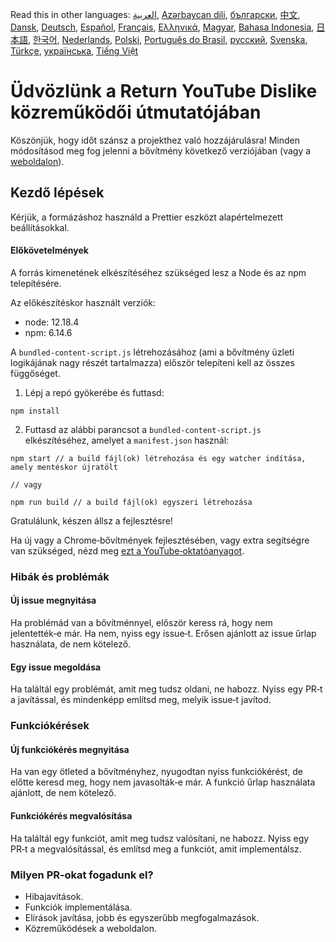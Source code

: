 Read this in other languages: [العربية](CONTRIBUTINGar.md), [Azərbaycan dili](CONTRIBUTINGaz.md), [български](CONTRIBUTINGbg.md), [中文](CONTRIBUTINGcn.md), [Dansk](CONTRIBUTINGda.md), [Deutsch](CONTRIBUTINGde.md), [Español](CONTRIBUTINGes.md), [Français](CONTRIBUTINGfr.md), [Ελληνικά](CONTRIBUTINGgr.md), [Magyar](CONTRIBUTINGhu.md), [Bahasa Indonesia](CONTRIBUTINGid.md), [日本語](CONTRIBUTINGja.md), [한국어](CONTRIBUTINGkr.md), [Nederlands](CONTRIBUTINGnl.md), [Polski](CONTRIBUTINGpl.md), [Português do Brasil](CONTRIBUTINGpt_BR.md), [русский](CONTRIBUTINGru.md), [Svenska](CONTRIBUTINGsv.md), [Türkçe](CONTRIBUTINGtr.md), [українська](CONTRIBUTINGuk.md), [Tiếng Việt](CONTRIBUTINGvi.md)

# Üdvözlünk a Return YouTube Dislike közreműködői útmutatójában

Köszönjük, hogy időt szánsz a projekthez való hozzájárulásra! Minden módosításod meg fog jelenni a bővítmény következő verziójában (vagy a [weboldalon](https://www.returnyoutubedislike.com/)).

## Kezdő lépések

Kérjük, a formázáshoz használd a Prettier eszközt alapértelmezett beállításokkal.

#### Előkövetelmények

A forrás kimenetének elkészítéséhez szükséged lesz a Node és az npm telepítésére.

Az előkészítéskor használt verziók:

- node: 12.18.4
- npm: 6.14.6

A `bundled-content-script.js` létrehozásához (ami a bővítmény üzleti logikájának nagy részét tartalmazza) először telepíteni kell az összes függőséget.

1. Lépj a repó gyökerébe és futtasd:

```
npm install
```

2. Futtasd az alábbi parancsot a `bundled-content-script.js` elkészítéséhez, amelyet a `manifest.json` használ:

```
npm start // a build fájl(ok) létrehozása és egy watcher indítása, amely mentéskor újratölt

// vagy

npm run build // a build fájl(ok) egyszeri létrehozása
```

Gratulálunk, készen állsz a fejlesztésre!

Ha új vagy a Chrome‑bővítmények fejlesztésében, vagy extra segítségre van szükséged, nézd meg [ezt a YouTube‑oktatóanyagot](https://www.youtube.com/watch?v=mdOj6HYE3_0).

### Hibák és problémák

#### Új issue megnyitása

Ha problémád van a bővítménnyel, először keress rá, hogy nem jelentették‑e már. Ha nem, nyiss egy issue‑t. Erősen ajánlott az issue űrlap használata, de nem kötelező.

#### Egy issue megoldása

Ha találtál egy problémát, amit meg tudsz oldani, ne habozz. Nyiss egy PR‑t a javítással, és mindenképp említsd meg, melyik issue‑t javítod.

### Funkciókérések

#### Új funkciókérés megnyitása

Ha van egy ötleted a bővítményhez, nyugodtan nyiss funkciókérést, de előtte keresd meg, hogy nem javasolták‑e már. A funkció űrlap használata ajánlott, de nem kötelező.

#### Funkciókérés megvalósítása

Ha találtál egy funkciót, amit meg tudsz valósítani, ne habozz. Nyiss egy PR‑t a megvalósítással, és említsd meg a funkciót, amit implementálsz.

### Milyen PR‑okat fogadunk el?

- Hibajavítások.
- Funkciók implementálása.
- Elírások javítása, jobb és egyszerűbb megfogalmazások.
- Közreműködések a weboldalon.
